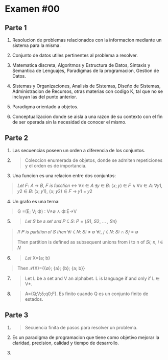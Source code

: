 # Examen \#00

## Parte 1

1. Resolucion de problemas relacionados con la informacion mediante un sistema para la misma.

2. Conjunto de datos utiles pertinentes al problema a resolver.

3. Matematica discreta, Algoritmos y Estructura de Datos, Sintaxis y Semantica de Lenguajes, Paradigmas de la programacion, Gestion de Datos.

4. Sistemas y Organizaciones, Analisis de Sistemas, Diseño de Sistemas, Administracion de Recursos, otras materias con codigo K, tal que no se incluyan las del punto anterior.

5. Paradigma orientado a objetos.

6. Conceptualizacion donde se aisla a una razon de su contexto con el fin de ser operada sin la necesidad de conocer el mismo.

## Parte 2

1. Las secuencias poseen un orden a diferencia de los conjuntos.

2. > Coleccion enumerada de objetos, donde se admiten repeticiones y el orden es de importancia.

3. Una funcion es una relacion entre dos conjuntos:
> 𝐿𝑒𝑡 𝐹: 𝐴 → 𝐵, 𝐹 𝑖𝑠 𝑓𝑢𝑛𝑐𝑡𝑖𝑜𝑛 ↔
> ∀𝑥 ∈ 𝐴 ∃𝑦 ∈ 𝐵: (𝑥; 𝑦) ∈ 𝐹 ∧
> ∀𝑥 ∈ 𝐴: ∀𝑦1, 𝑦2 ∈ 𝐵: (𝑥; 𝑦1), (𝑥; 𝑦2) ∈ 𝐹 → 𝑦1 = 𝑦2

4. Un grafo es una terna:
> G =(E; V; Φ) ∶ V≠∅ ∧ Φ:E→V

5. > 𝐿𝑒𝑡 𝑆 𝑏𝑒 𝑎 𝑠𝑒𝑡 𝑎𝑛𝑑 𝑃 ⊆ 𝑆: 𝑃 = {𝑆1, 𝑆2, … , 𝑆𝑛}
> 𝐼𝑓 𝑃 𝑖𝑠 𝑝𝑎𝑟𝑡𝑖𝑡𝑖𝑜𝑛 𝑜𝑓 𝑆 𝑡ℎ𝑒𝑛
> ∀𝑖 ∈ 𝑁: 𝑆𝑖 ≠ ∅
> ∀𝑖, 𝑗 ∈ 𝑁: 𝑆𝑖 ∩ 𝑆𝑗 = ∅
> 
> Then partition is defined as subsequent unions from i to n of  𝑆𝑖; 𝑛, 𝑖 ∈ 𝑁

6. > 𝐿𝑒𝑡 X={a; b}
>
> Then 𝒫(X)={{∅}; {a}; {b}; {a; b}}  

7. > Let L be a set and V an alphabet. L is language if and only if L ∈ V*.

8. > A=(Q;V;δ;q0;F). Es finito cuando Q es un conjunto finito de estados.

## Parte 3

1. > Secuencia finita de pasos para resolver un problema.

2. Es un paradigma de programacion que tiene como objetivo mejorar la claridad, precision, calidad y tiempo de desarrollo.

3. 


